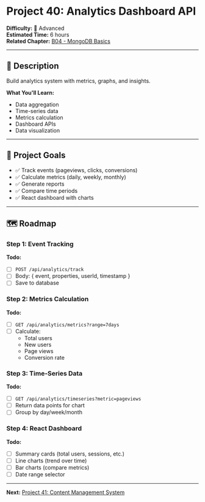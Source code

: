 # Project 40: Analytics Dashboard API

**Difficulty:** 🔴 Advanced  
**Estimated Time:** 6 hours  
**Related Chapter:** [B04 - MongoDB Basics](../chapters/B04_MONGODB_BASICS.md)

---

## 📝 Description

Build analytics system with metrics, graphs, and insights.

**What You'll Learn:**
- Data aggregation
- Time-series data
- Metrics calculation
- Dashboard APIs
- Data visualization

---

## 🎯 Project Goals

- ✅ Track events (pageviews, clicks, conversions)
- ✅ Calculate metrics (daily, weekly, monthly)
- ✅ Generate reports
- ✅ Compare time periods
- ✅ React dashboard with charts

---

## 🗺️ Roadmap

### Step 1: Event Tracking
**Todo:**
- [ ] `POST /api/analytics/track`
- [ ] Body: { event, properties, userId, timestamp }
- [ ] Save to database

### Step 2: Metrics Calculation
**Todo:**
- [ ] `GET /api/analytics/metrics?range=7days`
- [ ] Calculate:
  - Total users
  - New users
  - Page views
  - Conversion rate

### Step 3: Time-Series Data
**Todo:**
- [ ] `GET /api/analytics/timeseries?metric=pageviews`
- [ ] Return data points for chart
- [ ] Group by day/week/month

### Step 4: React Dashboard
**Todo:**
- [ ] Summary cards (total users, sessions, etc.)
- [ ] Line charts (trend over time)
- [ ] Bar charts (compare metrics)
- [ ] Date range selector

---

**Next:** [Project 41: Content Management System](41-cms.md)
